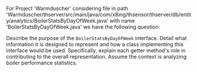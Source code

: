 For Project 'Warmduscher' considering file in path 'Warmduscher/thserver/src/main/java/com/x8ing/thsensor/thserver/db/entity/analytics/BoilerStatsByDayOfWeek.java' with name 'BoilerStatsByDayOfWeek.java' we have the following question: 

Describe the purpose of the `BoilerStatsByDayOfWeek` interface. Detail what information it is designed to represent and how a class implementing this interface would be used. Specifically, explain each getter method's role in contributing to the overall representation. Assume the context is analyzing boiler performance statistics.